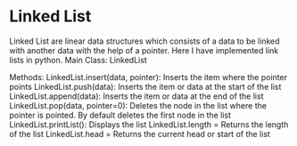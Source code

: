 # Linked List
Linked List are linear data structures which consists of a data to be linked with another data with the help of a pointer.
Here I have implemented link lists in python.
Main Class:
LinkedList

Methods:
LinkedList.insert(data, pointer): Inserts the item where the pointer points
LinkedList.push(data): Inserts the item or data at the start of the list
LinkedList.append(data): Inserts the item or data at the end of the list
LinkedList.pop(data, pointer=0): Deletes the node in the list where the pointer is pointed. By default deletes the first node in the list
LinkedList.printList(): Displays the list
LinkedList.length = Returns the length of the list
LinkedList.head = Returns the current head or start of the list

